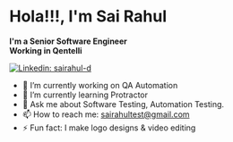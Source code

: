 # Hola!!!, I'm Sai Rahul 

<b>I'm a Senior Software Engineer<br></b>
<b>Working in Qentelli</b>

[![Linkedin: sairahul-d](https://img.shields.io/badge/-sairahul-blue?style=flat-square&logo=Linkedin&logoColor=white&link=https://www.linkedin.com/in/sairahul-d/)](https://www.linkedin.com/in/sairahul-d/)

- 🔭 I’m currently working on QA Automation
- 🌱 I’m currently learning Protractor
- 💬 Ask me about Software Testing, Automation Testing.
- 📫 How to reach me: sairahultest@gmail.com
- ⚡ Fun fact: I make logo designs & video editing

